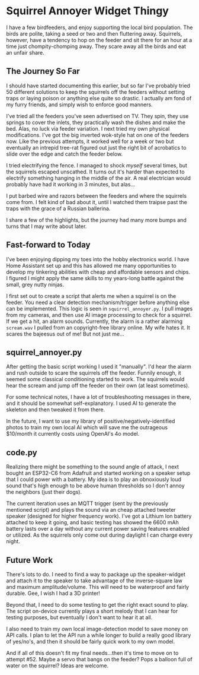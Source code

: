 # Squirrel Annoyer Widget Thingy
I have a few birdfeeders, and enjoy supporting the local bird population. The birds are polite, taking a seed or two and then fluttering away. Squirrels, however, have a tendency to hop on the feeder and sit there for an hour at a time just chompity-chomping away. They scare away all the birds and eat an unfair share. 

## The Journey So Far
I should have started documenting this earlier, but so far I've probably tried 50 different solutions to keep the squirrels off the feeders without setting traps or laying poison or anything else quite so drastic. I actually am fond of my furry friends, and simply wish to enforce good manners. 

I've tried all the feeders you've seen advertised on TV. They spin, they use springs to cover the inlets, they practically wash the dishes and make the bed. Alas, no luck via feeder variation. I next tried my own physical modifications. I've got the big inverted wok-style hat on one of the feeders now. Like the previous attempts, it worked well for a week or two but eventually an intrepid tree-rat figured out just the right bit of acrobatics to slide over the edge and catch the feeder below. 

I tried electrifying the fence. I managed to shock *myself* several times, but the squirrels escaped unscathed. It turns out it's harder than expected to electrify something hanging in the middle of the air. A real electrician would probably have had it working in 3 minutes, but alas...

I put barbed wire and razors between the feeders and where the squirrels come from. I felt kind of bad about it, until I watched them traipse past the traps with the grace of a Russian ballerina. 

I share a few of the highlights, but the journey had many more bumps and turns that I may write about later. 

## Fast-forward to Today
I've been enjoying dipping my toes into the hobby electronics world. I have Home Assistant set up and this has allowed me many opportunities to develop my tinkering abilities with cheap and affordable sensors and chips. I figured I might apply the same skills to my years-long battle against the small, grey nutty ninjas. 

I first set out to create a script that alerts me when a squirrel is on the feeder. You need a clear detection mechanism/trigger before anything else can be implemented. This logic is seen in `squirrel_annoyer.py`. I pull images from my cameras, and then use AI image processing to check for a squirrel. If we get a hit, an alarm sounds. Currently, the alarm is a rather alarming `scream.wav` I pulled from an copyright-free library online. My wife hates it. It scares the bajeesus out of me! But not just me...

## squirrel\_annoyer.py
After getting the basic script working I used it "manually". I'd hear the alarm and rush outside to scare the squirrels off the feeder. Funnily enough, it seemed some classical conditioning started to work. The squirrels would hear the scream and jump off the feeder on their own (at least sometimes). 

For some technical notes, I have a lot of troubleshooting messages in there, and it should be somewhat self-explanatory. I used AI to generate the skeleton and then tweaked it from there. 

In the future, I want to use my library of positive/negatively-identified photos to train my own local AI which will save me the outrageous $10/month it currently costs using OpenAI's 4o model. 

## code.py
Realizing there might be something to the sound angle of attack, I next bought an ESP32-C6 from Adafruit and started working on a speaker setup that I could power with a battery. My idea is to play an obnoxiously loud sound that's high enough to be above human thresholds so I don't annoy the neighbors (just their dogs). 

The current iteration uses an MQTT trigger (sent by the previously mentioned script) and plays the sound via an cheap attached tweeter speaker (designed for higher frequency work). I've got a Lithium Ion battery attached to keep it going, and basic testing has showed the 6600 mAh battery lasts over a day without any current power saving features enabled or utilized. As the squirrels only come out during daylight I can charge every night.

## Future Work
There's lots to do. I need to find a way to package up the speaker-widget and attach it to the speaker to take advantage of the inverse-square law and maximum amplitude/volume. This will need to be waterproof and fairly durable. Gee, I wish I had a 3D printer! 

Beyond that, I need to do some testing to get the right exact sound to play. The script on-device currently plays a short melody that I can hear for testing purposes, but eventually I don't want to hear it at all. 

I also need to train my own local image-detection model to save money on API calls. I plan to let the API run a while longer to build a really good library of yes/no's, and then it should be fairly quick work to my own model. 

And if all of this doesn't fit my final needs...then it's time to move on to attempt #52. Maybe a servo that bangs on the feeder? Pops a balloon full of water on the squirrel? Ideas are welcome.
